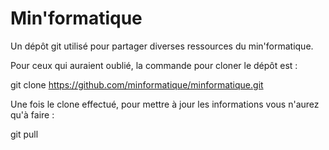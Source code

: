 # Min'formatique

Un dépôt git utilisé pour partager diverses ressources du min'formatique.

Pour ceux qui auraient oublié, la commande pour cloner le dépôt est :

git clone https://github.com/minformatique/minformatique.git

Une fois le clone effectué, pour mettre à jour les informations vous n'aurez
qu'à faire :

git pull
